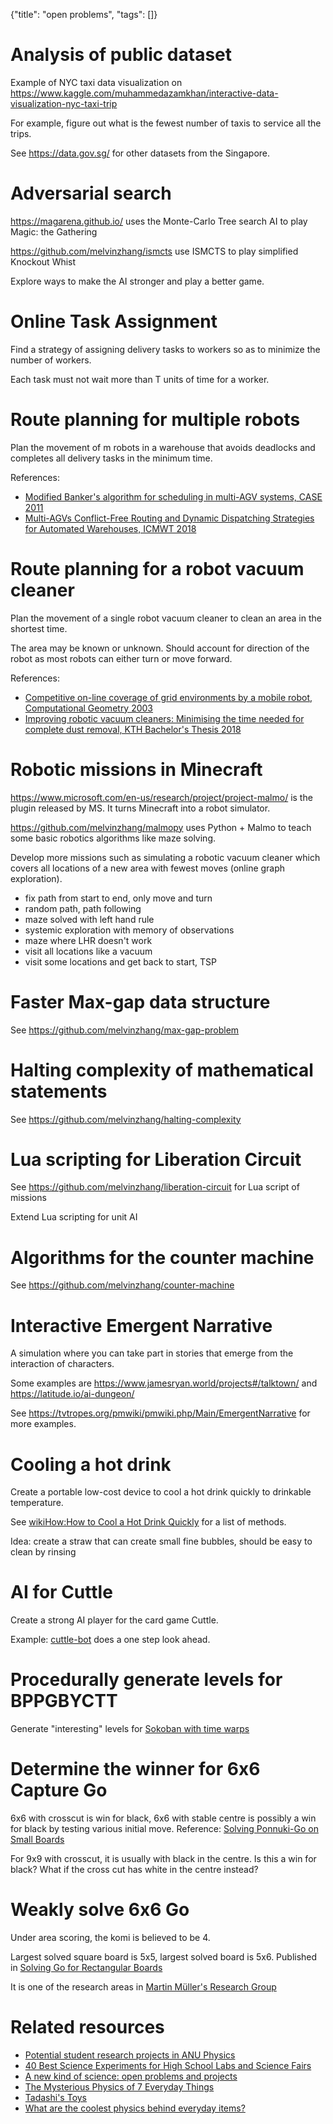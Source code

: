 {"title": "open problems", "tags": []}

# Analysis of public dataset

Example of NYC taxi data visualization on https://www.kaggle.com/muhammedazamkhan/interactive-data-visualization-nyc-taxi-trip

For example, figure out what is the fewest number of taxis to service all the trips.

See https://data.gov.sg/ for other datasets from the Singapore.


# Adversarial search

https://magarena.github.io/ uses the Monte-Carlo Tree search AI to play Magic: the Gathering

https://github.com/melvinzhang/ismcts use ISMCTS to play simplified Knockout Whist

Explore ways to make the AI stronger and play a better game.

# Online Task Assignment

Find a strategy of assigning delivery tasks to workers so as to minimize the number of workers.

Each task must not wait more than T units of time for a worker.


# Route planning for multiple robots

Plan the movement of m robots in a warehouse that avoids deadlocks and completes all delivery tasks in the minimum time.

References:
* [Modified Banker's algorithm for scheduling in multi-AGV systems, CASE 2011](https://ieeexplore.ieee.org/document/6042433)
* [Multi-AGVs Conflict-Free Routing and Dynamic Dispatching Strategies for Automated Warehouses, ICMWT 2018](https://link.springer.com/chapter/10.1007/978-981-13-1059-1_26)

# Route planning for a robot vacuum cleaner

Plan the movement of a single robot vacuum cleaner to clean an area in the shortest time.

The area may be known or unknown. Should account for direction of the robot as most robots can either turn or move forward.

References:
* [Competitive on-line coverage of grid environments by a mobile robot, Computational Geometry 2003](https://www.sciencedirect.com/science/article/pii/S0925772102001104)
* [Improving robotic vacuum cleaners: Minimising the time needed for complete dust removal, KTH Bachelor's Thesis 2018](http://kth.diva-portal.org/smash/record.jsf?pid=diva2%3A1213349&dswid=3596)

# Robotic missions in Minecraft

https://www.microsoft.com/en-us/research/project/project-malmo/ is the plugin released by MS. It turns Minecraft into a robot simulator.

https://github.com/melvinzhang/malmopy uses Python + Malmo to teach some basic robotics algorithms like maze solving.

Develop more missions such as simulating a robotic vacuum cleaner which covers all locations of a new area with fewest moves (online graph exploration).
* fix path from start to end, only move and turn
* random path, path following
* maze solved with left hand rule
* systemic exploration with memory of observations
* maze where LHR doesn't work
* visit all locations like a vacuum
* visit some locations and get back to start, TSP

# Faster Max-gap data structure

See https://github.com/melvinzhang/max-gap-problem


# Halting complexity of mathematical statements

See https://github.com/melvinzhang/halting-complexity


# Lua scripting for Liberation Circuit

See https://github.com/melvinzhang/liberation-circuit for Lua script of missions

Extend Lua scripting for unit AI


# Algorithms for the counter machine

See https://github.com/melvinzhang/counter-machine

# Interactive Emergent Narrative

A simulation where you can take part in stories that emerge from the interaction of characters.

Some examples are https://www.jamesryan.world/projects#/talktown/ and https://latitude.io/ai-dungeon/

See https://tvtropes.org/pmwiki/pmwiki.php/Main/EmergentNarrative for more examples.

# Cooling a hot drink

Create a portable low-cost device to cool a hot drink quickly to drinkable temperature.

See [wikiHow:How to Cool a Hot Drink Quickly](https://www.wikihow.com/Cool-a-Hot-Drink-Quickly) for a list of methods.

Idea: create a straw that can create small fine bubbles, should be easy to clean by rinsing

# AI for Cuttle

Create a strong AI player for the card game Cuttle.

Example: [cuttle-bot](https://github.com/Human-AI-Interaction/cuttle-bot/blob/master/src/app/bot.ts) does a one step look ahead.

# Procedurally generate levels for BPPGBYCTT

Generate "interesting" levels for [Sokoban with time warps](https://versificator.itch.io/block-pushing-puzzle-game-but-you-can-time-travel)

# Determine the winner for 6x6 Capture Go

6x6 with crosscut is win for black, 6x6 with stable centre is possibly a win for black by testing various initial move.
Reference: [Solving Ponnuki-Go on Small Boards](http://erikvanderwerf.tengen.nl/pubdown/Solving_Ponnuki-Go_BNAIC2002.pdf)

For 9x9 with crosscut, it is usually with black in the centre. Is this a win for black? What if the cross cut has white in the centre instead?

# Weakly solve 6x6 Go

Under area scoring, the komi is believed to be 4.

Largest solved square board is 5x5, largest solved board is 5x6. Published in
[Solving Go for Rectangular Boards](http://erikvanderwerf.tengen.nl/pubdown/SolvingGoICGA2009.pdf)

It is one of the research areas in [Martin Müller's Research Group](https://webdocs.cs.ualberta.ca/~mmueller/research.html#GoSolver)

# Related resources

* [Potential student research projects in ANU Physics](https://physics.anu.edu.au/study/projects/)
* [40 Best Science Experiments for High School Labs and Science Fairs](https://www.weareteachers.com/science-experiments-for-high-school/)
* [A new kind of science: open problems and projects](https://www.wolframscience.com/openproblems/NKSOpenProblems.pdf)
* [The Mysterious Physics of 7 Everyday Things](https://www.livescience.com/33537-mysterious-physics-everyday-things.html)
* [Tadashi's Toys](https://www.msri.org/web/msri/public/tadashis-toys)
* [What are the coolest physics behind everyday items?](https://www.quora.com/What-are-the-coolest-physics-behind-everyday-items)

